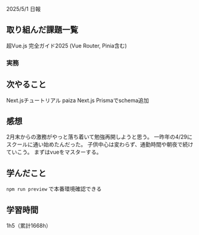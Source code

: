 2025/5/1 日報
## 取り組んだ課題一覧
超Vue.js 完全ガイド2025 (Vue Router, Pinia含む)



### 実務



## 次やること
Next.jsチュートリアル
paiza
Next.js Prismaでschema追加



## 感想
2月末からの激務がやっと落ち着いて勉強再開しようと思う。
一昨年の4/29にスクールに通い始めたんだった。
子供中心は変わらず、通勤時間や朝夜で続けていこう。
まずはvueをマスターする。


## 学んだこと
`npm run preview` で本番環境確認できる


## 学習時間
1h5（累計1668h）
